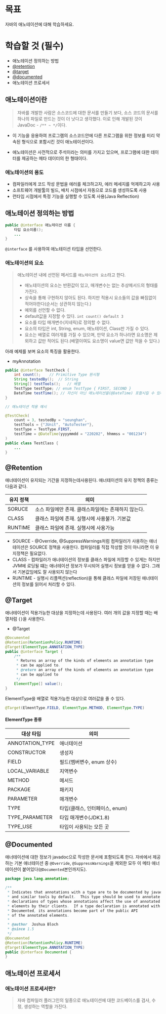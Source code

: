 # 목표

자바의 애노테이션에 대해 학습하세요.

# 학습할 것 (필수)

- 애노테이션 정의하는 방법
- [@retention](https://github.com/retention)
- [@target](https://github.com/target)
- [@documented](https://github.com/documented)
- 애노테이션 프로세서



## 애노테이션이란

> 자바를 개발한 사람은 소스코드에 대한 문서를 만들기 보다, 소스 코드의 문서를 하나의 파일로 만드는 것이 더 낫다고 생각했다. 이로 인해 개발된 것이 JavaDoc - `/** ~ */`이다.  



* 이 기능을 응용하여 프로그램의 소스코드안에 다른 프로그램을 위한 정보를 미리 약속된 형식으로 포함시킨 것이 애노테이션이다.

* 애노테이션은 사전적으로 주석이라는 의미를 가지고 있으며, 프로그램에 대한 데이터를 제공하는 메타 데이터의 한 형태이다.



### 애노테이션의 용도

* 컴파일러에게 코드 작성 문법을 에러를 체크하고자, 에러 메세지를 억제하고자 사용
* 소프트웨어 개발툴의 빌드, 배치 시점에서 자동으로 코드를 생성하도록 사용
* 런타임 시점에서 특정 기능을 실행할 수 있도록 사용(Java Reflection)



## 애노테이션 정의하는 방법

```java
public @interface 애노테이션 이름 {
	타입 요소이름();
    ...
}
```

`@interface` 를 사용하여 애노테이션 타입을 선언한다. 



### 애노테이션의 요소

> 애노테이션 내에 선언된 메서드를 `애노테이션의 요소`라고 한다.
>
> *  애노테이션의 요소는 반환값이 있고, 매개변수는 없는 추상메서드의 형태를 가진다.
> * 상속을 통해 구현하지 않아도 된다. 하지만 적용시 요소들의 값을 빠짐없이 적어야한다(순서는 상관하지 않는다.)
> * 예외를 선언할 수 없다.
> * default값을 지정할 수 있다. `int count() default 3`
> * 요소를 타입 매개변수(지네릭)로 정의할 수 없다.
> * 요소의 타입은 int, String, enum, 애노테이션, Class만 가질 수 있다.
> * 요소는 배열로 여러개를 가질 수 있으며, 만약 요소가 하나라면 요소명은 제외하고 값만 적어도 된다.(배열이여도 요소명이 value면 값만 적을 수 있다.)



아래 예제를 보며 요소의 특징을 활용한다.

* myAnnotation

```java
public @interface TestCheck {
    int count();	// Primitive Type 원시형
   	String testedBy();	// String
    String[] testTools();	// 배열
    TestType testType; // enum TestType { FIRST, SECOND }
    DateTime testTime(); // 자신이 아닌 애노테이션을(@DateTime) 포함시킬 수 있다.
}

// 애노테이션 적용 예시

@TestCheck(
	count = 3, testedBy = "seunghan",
    testTools = {"JUnit", "AutoTester"},
    testType = TestType.FIRST,
    testTime = @DateTime(yyyymmdd = "220202", hhmmss = "001234")
)
public class TestClass {
    ...
}
```





## @Retention

애너테이션이 유지되는 기간을 지정하는데사용된다. 애너테이션의 유지 정책의 종류는 다음과 같다.

| 유지 정책 | 의미                                                |
| --------- | --------------------------------------------------- |
| SORUCE    | 소스 파일에만 존재. 클래스파일에는 존재하지 않는다. |
| CLASS     | 클래스 파일에 존재. 실행시에 사용불가. 기본값       |
| RUNTIME   | 클래스 파일에 존재. 실행시에 사용가능               |

* SOURCE - @Override, @SuppressWarnings처럼 컴파일러가 사용하는 애너테이션은 SOURCE 정책을 사용한다. 컴파일러를 직접 작성할 것이 아니라면 이 유지정책은 필요없다.
* CLASS - 컴파일러가 애너테이션의 정보를 클래스 파일에 저장할 수 있게는 하지만 JVM에 로딩될 떄는 애너테이션 정보가 무시되어 실행시 정보를 얻을 수 없다. 그래서 기본값임에도 잘 사용되지 않는다
* RUNTIME - 실행시 리플렉션(reflection)을 통해 클래스 파일에 저장된 애너테이션의 정보를 읽어서 처리할 수 있다. 



## @Target

애너테이션이 적용가능한 대상을 지정하는데 사용된다. 여러 개의 값을 지정할 때는 배열처럼 `{}`을 사용한다.

* @Target

```java
@Documented
@Retention(RetentionPolicy.RUNTIME)
@Target(ElementType.ANNOTATION_TYPE)
public @interface Target {
    /**
     * Returns an array of the kinds of elements an annotation type
     * can be applied to.
     * @return an array of the kinds of elements an annotation type
     * can be applied to
     */
    ElementType[] value();
}
```

ElementType을 배열로 적용가능한 대상으로 여러값을 줄 수 있다.

```java
@Target(ElmentType.FIELD, ElementType.METHOD, ElementType.TYPE)
```

#### ElementType 종류

| 대상 타입       | 의미                           |
| --------------- | ------------------------------ |
| ANNOTATION_TYPE | 애너테이션                     |
| CONSTRUCTOR     | 생성자                         |
| FIELD           | 필드(멤버변수, enum 상수)      |
| LOCAL_VARIABLE  | 지역변수                       |
| METHOD          | 메서드                         |
| PACKAGE         | 패키지                         |
| PARAMETER       | 매개변수                       |
| TYPE            | 타입(클래스, 인터페이스, enum) |
| TYPE_PARAMETER  | 타입 매개변수(JDK1.8)          |
| TYPE_USE        | 타입이 사용되는 모든 곳        |



## @Documented

애너테이션에 대한 정보가 javadoc으로 작성한 문서에 포함되도록 한다. 자바에서 제공하는 기본 애너테이션 중 `@Override`, `@SuppressWarnings`을 제외한 모두 이 메타 애너테이션이 붙어있다(`@Documented`본인까지도).

```java
package java.lang.annotation;

/**
 * Indicates that annotations with a type are to be documented by javadoc
 * and similar tools by default.  This type should be used to annotate the
 * declarations of types whose annotations affect the use of annotated
 * elements by their clients.  If a type declaration is annotated with
 * Documented, its annotations become part of the public API
 * of the annotated elements.
 *
 * @author  Joshua Bloch
 * @since 1.5
 */
@Documented
@Retention(RetentionPolicy.RUNTIME)
@Target(ElementType.ANNOTATION_TYPE)
public @interface Documented {
}
```



## 애노테이션 프로세서

### 애노테이션 프로세서란?

> 자바 컴파일러 플러그인의 일종으로 애노테이션에 대한 코드베이스를 검사, 수정, 생성하는 역할을 가진다.
